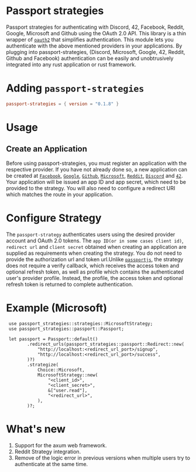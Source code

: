 # Passport strategies

Passport strategies for authenticating with Discord, 42, Facebook, Reddit, Google, Microsoft and Github using the OAuth 2.0 API. This library is a thin wrapper of [`oauth2`](https://crates.io/crates/oauth2) that simplifies authentication.
This module lets you authenticate with the above mentioned providers in your applications. By plugging into passport-strategies, (Discord, Microsoft, Google, 42, Reddit, Github and Facebook) authentication can be easily and unobtrusively integrated into any rust application or rust framework.

# Adding `passport-strategies`

```toml
passport-strategies = { version = "0.1.8" }
```

# Usage
## Create an Application
Before using passport-strategies, you must register an application with the respective provider. If you have not already done so, a new application can be created at [`Facebook`](https://developers.facebook.com), [`Google`](https://console.cloud.google.com), [`Github`](https://github.com/settings/developers), [`Microsoft`](https://portal.azure.com), [`Reddit`](https://www.reddit.com/prefs/apps), [`Discord`](https://discord.com/developers/) and [`42`](https://profile.intra.42.fr/oauth/applications/new). Your application will be issued an app ID and app secret, which need to be provided to the strategy. You will also need to configure a redirect URI which matches the route in your application.

# Configure Strategy

The `passport-strategy` authenticates users using the desired provider account and OAuth 2.0 tokens. The `app ID(or in some cases client id)`, `redirect url` and `client secret` obtained when creating an application are supplied as requirements when creating the strategy. You do not need to provide the authorization url and token url.Unlike [`passportjs`](https://www.passportjs.org/), the strategy does not require a verify callback, which receives the access token and optional refresh token, as well as profile which contains the authenticated user's provider profile. Instead, the profile, the access token and optional refresh token is returned to complete authentication.

# Example (Microsoft)

```rust,no_run
 use passport_strategies::strategies::MicrosoftStrategy;
 use passport_strategies::passport::Passport;

 let passport = Passport::default()
        .redirect_urls(passport_strategies::passport::Redirect::new(
            "http://localhost:<redirect_url_port>/signup",
            "http://localhost:<redirect_url_port>/success",
        )?)
        .strategize(
            Choice::Microsoft,
            MicrosoftStrategy::new(
                "<client_id>",
                "<client_secret>",
                &["user.read"],
                "<redirect_url>",
            ),
        )?;
```

# What's new

1. Support for the axum web framework.
2. Reddit Strategy integration.
3. Remove of the logic error in previous versions when multiple users try to authenticate at the same time.
